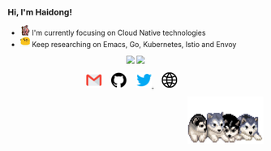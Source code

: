 ### Hi, I'm Haidong!

- <img alt="GIF" src="https://github.com/zhd173/zhd173/blob/master/assets/gandalf_parrot.gif?raw=1" width="20vw" /> I'm currently focusing on Cloud Native technologies
- <img alt="GIF" src="https://github.com/zhd173/zhd173/blob/master/assets/happy.gif?raw=1" width="20vw" /> Keep researching on Emacs, Go, Kubernetes, Istio and Envoy

<p align="center">
<img aligen="left" src="https://github-readme-stats.vercel.app/api?username=zhd173&show_icons=true&hide_border=true"/>
<img aligen="right" src="https://github-readme-stats.vercel.app/api/top-langs/?username=zhd173&layout=compact&hide_border=true"/>
</p>

<p align="center">
<a href="mailto:haidongdev@gmail.com"><img src="https://github.com/zhd173/zhd173/blob/master/assets/gmail.svg" width="30px" alt="mail"></a> &nbsp; &nbsp;
<a href="https://github.com/zhd173"><img src="https://github.com/zhd173/zhd173/blob/master/assets/github.svg" width="30px" alt="mail"></a> &nbsp; &nbsp;
<a href="https://twitter.com/zhd173"><img src="https://github.com/zhd173/zhd173/blob/master/assets/twitter.svg" width="30px" alt="Twitter">     </a> &nbsp; &nbsp;
<a href="https://zhd173.github.io"><img src="https://github.com/zhd173/zhd173/blob/master/assets/site.svg" width="30px" alt="site"></a> &nbsp; &nbsp;
</p>

<img align="right" alt="GIF" src="https://github.com/zhd173/zhd173/blob/master/assets/husky.gif?raw=1" width="150vw" />

